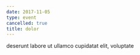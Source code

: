 ```yaml
---
date: 2017-11-05
type: event
cancelled: true
title: dolor
---
```

deserunt labore ut ullamco cupidatat elit, voluptate